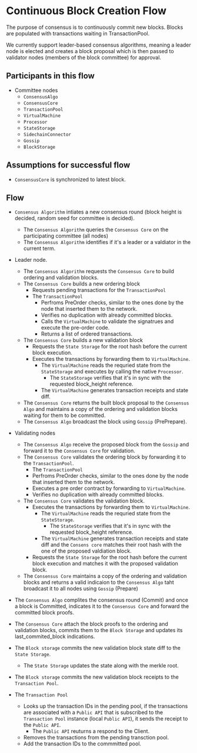 # Continuous Block Creation Flow <!-- tal will finish -->

The purpose of consensus is to continuously commit new blocks. Blocks are populated with transactions waiting in TransactionPool.

We currently support leader-based consensus algorithms, meaning a leader node is elected and creates a block proposal which is then passed to validator nodes (members of the block committee) for approval.

## Participants in this flow

* Committee nodes
  * `ConsensusAlgo`
  * `ConsensusCore`
  * `TransactionPool`
  * `VirtualMachine`
  * `Processor`
  * `StateStorage`
  * `SidechainConnector`
  * `Gossip`
  * `BlockStorage`

## Assumptions for successful flow

* `ConsensusCore` is synchronized to latest block.

## Flow <!-- tal can finish --> <!-- move VM->processor->state flow to a different flow -->

* `Consensus Algorithm` intiates a new consensus round (block height is decided, random seed for committee is decided).
  * The `Consensus Algorithm` queries the `Consensus Core` on the participating committee (all nodes)
  * The `Consensus Algorithm` identifies if it's a leader or a valdiator in the current term.
* Leader node.
  * The `Consensus Algorithm` requests the `Consensus Core` to build ordering and validation blocks.
  * The `Consensus Core` builds a new ordering block
    * Requests pending transactions for the `TransactionPool`
    * The `TransactionPool`
      * Perfroms PreOrder checks, similar to the ones done by the node that inserted them to the network.
      * Verifies no duplication with already committed blocks.
      * Calls the `VirtualMachine` to validate the signatrues and execute the pre-order code.
      * Returns a list of ordered transactions.
  * The `Consensus Core` builds a new validation block
    * Requests the `State Storage` for the root hash before the current block execution.
    * Executes the transactions by forwarding them to `VirtualMachine`.
      * The `VirtualMachine` reads the requried state from the `StateStorage` and executes by calling the native `Processor`.
        * The `StateStorage` verifies that it's in sync with the requested block_height reference.
      * The `VirtualMachine` generates transaction receipts and state diff.
  * The `Consensus Core` returns the built block proposal to the `Consensus Algo` and maintains a copy of the ordering and validation blocks waiting for them to be committed.
  * The `Consensus Algo` broadcast the block using `Gossip` (PrePrepare).

* Validating nodes
  * The `Consensus Algo` receive the proposed block from the `Gossip` and forward it to the `Consensus Core` for validation.
  * The `Consensus Core` validates the ordering block by forwarding it to the `TransactionPool`.
    *  The `TransactionPool`
      * Perfroms PreOrder checks, similar to the ones done by the node that inserted them to the network.
      * Executes a pre order contract by forwarding to `VirtualMachine`.
      * Verifies no duplication with already committed blocks.
  * The `Consensus Core` validates the validation block.
    * Executes the transactions by forwarding them to `VirtualMachine`.
      * The `VirtualMachine` reads the requried state from the `StateStorage`.
        * The `StateStorage` verifies that it's in sync with the requested block_height reference.
      * The `VirtualMachine` generates transaction receipts and state diff and the `Consens core` matches their root hash with the one of the proposed valdiation block.
    * Requests the `State Storage` for the root hash before the current block execution and matches it with the proposed validation block.
  * The `Consensus Core` maintains a copy of the ordering and validation blocks and returns a valid indicaion to the `Consensus Algo` taht broadcast it to all nodes using `Gossip` (Prepare)

* The `Consensus Algo` complites the consensus round (Commit) and once a block is Committed, indicates it to the `Consensus Core` and forward the committed block proofs.
* The `Consensus Core` attach the block proofs to the ordering and validation blocks, commits them to the `Block Storage` and updates its last_commited_block indications.
* The `Block storage` commits the new validation block state diff to the `State Storage`.
  * The `State Storage` updates the state along with the merkle root.
* The `Block storage` commits the new validation block receipts to the `Transaction Pool`.
* The `Transaction Pool`
  * Looks up the transaction IDs in the pending pool, if the transactions are associated with a `Public API` that is subscribed to the `Transaction Pool` instance (local `Public API`), it sends  the receipt to the `Public API`.
    * The `Public API` reuturns a respond to the Client.
  * Removes the transactions from the pending transction pool.
  * Add the transaction IDs to the commmitted pool.
